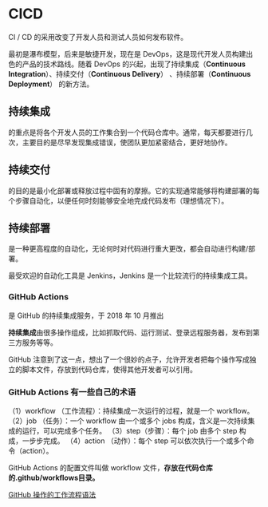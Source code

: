 # CICD

CI / CD 的采用改变了开发人员和测试人员如何发布软件。

最初是瀑布模型，后来是敏捷开发，现在是 DevOps，这是现代开发人员构建出色的产品的技术路线。随着 DevOps 的兴起，出现了持续集成（**Continuous Integration**）、持续交付（**Continuous Delivery**） 、持续部署（**Continuous Deployment**） 的新方法。

## 持续集成

的重点是将各个开发人员的工作集合到一个代码仓库中。通常，每天都要进行几次，主要目的是尽早发现集成错误，使团队更加紧密结合，更好地协作。

## 持续交付

的目的是最小化部署或释放过程中固有的摩擦。它的实现通常能够将构建部署的每个步骤自动化，以便任何时刻能够安全地完成代码发布（理想情况下）。

## 持续部署

是一种更高程度的自动化，无论何时对代码进行重大更改，都会自动进行构建/部署。

最受欢迎的自动化工具是 Jenkins，Jenkins 是一个比较流行的持续集成工具。

### GitHub Actions

是 GitHub 的持续集成服务，于 2018 年 10 月推出

**持续集成**由很多操作组成，比如抓取代码、运行测试、登录远程服务器，发布到第三方服务等等。

GitHub 注意到了这一点，想出了一个很妙的点子，允许开发者把每个操作写成独立的脚本文件，存放到代码仓库，使得其他开发者可以引用。

### GitHub Actions 有一些自己的术语

（1）workflow （工作流程）：持续集成一次运行的过程，就是一个 workflow。
（2）job （任务）：一个 workflow 由一个或多个 jobs 构成，含义是一次持续集成的运行，可以完成多个任务。
（3）step（步骤）：每个 job 由多个 step 构成，一步步完成。
（4）action （动作）：每个 step 可以依次执行一个或多个命令（action）。

GitHub Actions 的配置文件叫做 workflow 文件，**存放在代码仓库的.github/workflows目录。**

[GitHub 操作的工作流程语法](https://help.github.com/cn/actions/automating-your-workflow-with-github-actions/workflow-syntax-for-github-actions)
